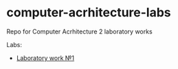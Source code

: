 # computer-acrhitecture-labs
Repo for Computer Acrhitecture 2 laboratory works

Labs:
- [Laboratory work №1](https://github.com/ForeverProglamer/computer-acrhitecture-labs/tree/lab1)

